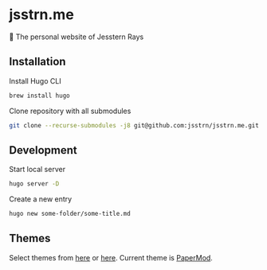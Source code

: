 # jsstrn.me

🕺 The personal website of Jesstern Rays

## Installation

Install Hugo CLI

```sh
brew install hugo
```

Clone repository with all submodules 

```sh
git clone --recurse-submodules -j8 git@github.com:jsstrn/jsstrn.me.git
```

## Development

Start local server

```sh
hugo server -D
```

Create a new entry

```sh
hugo new some-folder/some-title.md
```

## Themes

Select themes from [here](https://themes.gohugo.io/) or [here](https://jamstackthemes.dev/ssg/hugo/). Current theme is [PaperMod](https://github.com/adityatelange/hugo-PaperMod). 
